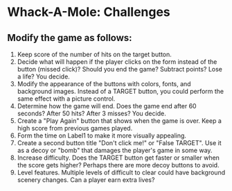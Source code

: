 # Whack-A-Mole: Challenges

## Modify the game as follows:

1. Keep score of the number of hits on the target button.
2. Decide what will happen if the player clicks on the form instead of the button (missed click)? Should you end the game? Subtract points? Lose a life? You decide.
3. Modify the appearance of the buttons with colors, fonts, and background images. Instead of a TARGET button, you could perform the same effect with a picture control.
4. Determine how the game will end. Does the game end after 60 seconds? After 50 hits? After 3 misses? You decide.
5. Create a "Play Again" button that shows when the game is over. Keep a high score from previous games played.
6. Form the time on Label1 to make it more visually appealing.
7. Create a second button title "Don't click me!" or "False TARGET". Use it as a decoy or "bomb" that damages the player's game in some way.
8. Increase difficulty. Does the TARGET button get faster or smaller when the score gets higher? Perhaps there are more decoy buttons to avoid.
9. Level features. Multiple levels of difficult to clear could have background scenery changes. Can a player earn extra lives?
